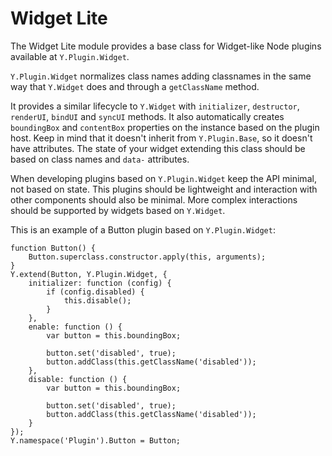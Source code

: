Widget Lite
===========

The Widget Lite module provides a base class for Widget-like Node plugins
available at `Y.Plugin.Widget`.

`Y.Plugin.Widget` normalizes class names adding classnames in the same way that
`Y.Widget` does and through a `getClassName` method.

It provides a similar lifecycle to `Y.Widget` with `initializer`, `destructor`,
`renderUI`, `bindUI` and `syncUI` methods. It also automatically creates
`boundingBox` and `contentBox` properties on the instance based on the plugin
host. Keep in mind that it doesn't inherit from `Y.Plugin.Base`, so it doesn't have
attributes. The state of your widget extending this class should be based
on class names and `data-` attributes.

When developing plugins based on `Y.Plugin.Widget` keep the API minimal, not
based on state. This plugins should be lightweight and interaction with other
components should also be minimal. More complex interactions should be supported
by widgets based on `Y.Widget`.

This is an example of a Button plugin based on `Y.Plugin.Widget`:
```
function Button() {
	Button.superclass.constructor.apply(this, arguments);
}
Y.extend(Button, Y.Plugin.Widget, {
	initializer: function (config) {
		if (config.disabled) {
			this.disable();
		}
	},
	enable: function () {
		var button = this.boundingBox;

		button.set('disabled', true);
		button.addClass(this.getClassName('disabled'));
	},
	disable: function () {
		var button = this.boundingBox;

		button.set('disabled', true);
		button.addClass(this.getClassName('disabled'));
	}
});
Y.namespace('Plugin').Button = Button;
```